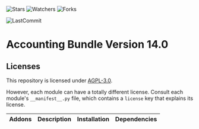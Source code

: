 ![Stars](https://img.shields.io/github/stars/nymtech-odoo/accounting?style=social)
![Watchers](https://img.shields.io/github/watchers/nymtech-odoo/accounting?style=social)
![Forks](https://img.shields.io/github/forks/nymtech-odoo/accounting?style=social)

![LastCommit](https://img.shields.io/github/last-commit/nymtech-odoo/accounting?color=green)



# Accounting Bundle Version 14.0

## Licenses

This repository is licensed under [AGPL-3.0](LICENSE).

However, each module can have a totally different license. Consult each module's `__manifest__.py` file, which contains a `license` key
that explains its license.


| Addons                                                                     | Description                                                                               | Installation         | Dependencies            |
|----------------------------------------------------------------------------|-------------------------------------------------------------------------------------------|----------------------|-------------------------|

